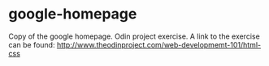 # google-homepage
Copy of the google homepage. Odin project exercise.
A link to the exercise can be found:
http://www.theodinproject.com/web-developmemt-101/html-css
